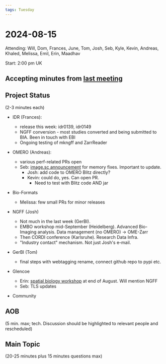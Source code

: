 ```yaml
---
tags: Tuesday
---
```


# 2024-08-15

Attending: Will, Dom, Frances, June, Tom, Josh, Seb, Kyle, Kevin, Andreas, Khaled, Melissa, Emil, Erin, Maadhav

Start: 2:00 pm UK

## Accepting minutes from [last meeting](https://hackmd.io/team/ome?nav=overview)

## Project Status

(2-3 minutes each)

- IDR (Frances):
    - release this week: idr0139, idr0149
    - NGFF conversion - most studies converted and being submitted to BIA. Been in touch with EBI
    - Ongoing testing of mkngff and ZarrReader

- OMERO (Andreas):
    - various perf-related PRs open
    - Seb: [image.sc announcement](https://forum.image.sc/t/first-release-of-omero-process-container-steward/85067) for memory fixes. Important to update.
        - Josh: add code to OMERO Blitz directly?
        - Kevin: could do, yes. Can open PR.
            - Need to test with Blitz code AND jar

- Bio-Formats
    - Melissa: few small PRs for minor releases

- NGFF (Josh)
  - Not much in the last week (GerBI).
  - EMBO workshop mid-September (Heidelberg). Advanced Bio-Imaging analysis. Data management (no OMERO) -> OME-Zarr
  - Then CORDI conference (Karlsruhe). Research Data Infra.
  - "Industry contact" mechanism. Not just Josh's e-mail.

- GerBI (Tom)
    - final steps with webtagging rename, connect github repo to pypi etc.

- Glencoe
    - Erin: [spatial biology workshop](https://www.angelolab.com/spatial-biology-workshop) at end of August. Will mention NGFF
    - Seb: TLS updates

- Community

## AOB

(5 min. max; tech. Discussion should be highlighted to relevant people and rescheduled)

## Main Topic

(20-25 minutes plus 15 minutes questions max)
